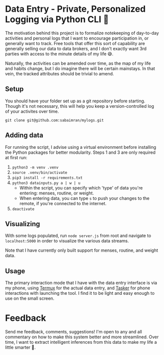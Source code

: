 ﻿# Data Entry - Private, Personalized Logging via Python CLI 🌳️

The motivation behind this project is to formalize notekeeping of day-to-day activities and personal logs that I want to encourage participation in, or generally want to track. Free tools that offer this sort of capability are generally selling our data to data brokers, and I don't exactly want 3rd parties with access to the minute details of my life 😅️.

Naturally, the activities can be amended over time, as the map of my life and habits change, but I do imagine there will be certain mainstays. In that vein, the tracked attributes should be trivial to amend. 

## Setup

You should have your folder set up as a git repository before starting. Though it's not necessary, this will help you keep a version-controlled log of your activites over time.

`git clone git@github.com:sabaimran/mylogs.git`

## Adding data

For running the script, I advise using a virtual environment before installing the Python packages for better modularity. Steps 1 and 3 are only required at first run:
1. `python3 -m venv .venv`
2. `source .venv/bin/activate`
3. `pip3 install -r requirements.txt`
4. `python3 datainputs.py a | w | u`
    - Within the script, you can specify which 'type' of data you're entering: menses, routine, or weight.
    - When entering data, you can type `s` to push your changes to the remote, if you're connected to the internet.
5. `deactivate`

## Visualizing

With some logs populated, run `node server.js` from root and navigate to `localhost:5000` in order to visualize the various data streams.

Note that I have currently only built support for menses, routine, and weight data.

## Usage

The primary interaction mode that I have with the data entry interface is via my phone, using [Termux](https://termux.com/) for the actual data entry, and [Tasker](https://tasker.joaoapps.com/) for phone interactions with launching the tool. I find it to be light and easy enough to use on the small screen.

# Feedback

Send me feedback, comments, suggestions! I'm open to any and all commentary on how to make this system better and more streamlined. Over time, I want to extract intelligent inferences from this data to make my life a little smarter 🤨️.
